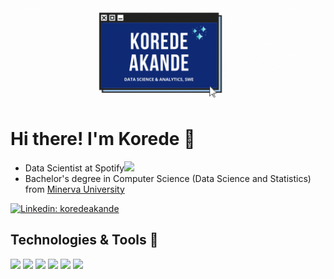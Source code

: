 <h1 align="center">
  <img src="https://raw.githubusercontent.com/KoredeAkande/KoredeAkande/master/name_tag_header.gif" alt="KoredeAkande" />
</h1>


# Hi there! I'm Korede 👋
- Data Scientist at Spotify<img src="https://media.giphy.com/media/cOfwtFobGCLJBU3DNn/giphy.gif" width="30">
- Bachelor's degree in Computer Science (Data Science and Statistics) from [Minerva University](https://www.minerva.edu/about/)

[![Linkedin: koredeakande](https://img.shields.io/badge/-koredeakande-blue?style=flat-square&logo=Linkedin&logoColor=white&link=https://www.linkedin.com/in/oluwakorede-akande/)](https://www.linkedin.com/in/oluwakorede-akande/)

## Technologies & Tools 🔧 
![](https://img.shields.io/badge/Code-Python-informational?style=flat&logo=python&logoColor=white&color=A48D0F)
![](https://img.shields.io/badge/Code-SQL-informational?style=flat&logo=mysql&logoColor=white&color=A48D0F)
![](https://img.shields.io/badge/Code-R-informational?style=flat&logo=R&logoColor=white&color=A48D0F)
![](https://img.shields.io/badge/Tool-Excel-informational?style=flat&logo=microsoft-excel&logoColor=white&color=A48D0F)
![](https://img.shields.io/badge/Tool-Google_Sheets-informational?style=flat&logo=google-sheets&logoColor=white&color=A48D0F)
![](https://img.shields.io/badge/Tool-Tableau-informational?style=flat&logo=tableau&logoColor=white&color=A48D0F)


<!--
**KoredeAkande/KoredeAkande** is a ✨ _special_ ✨ repository because its `README.md` (this file) appears on your GitHub profile.

Here are some ideas to get you started:

- 🔭 I’m currently working on ...
- 🌱 I’m currently learning ...
- 👯 I’m looking to collaborate on ...
- 🤔 I’m looking for help with ...
- 💬 Ask me about ...
- 📫 How to reach me: ...
- 😄 Pronouns: ...
- ⚡ Fun fact: ...

Resources (Massive shoutout to the creators of the following readmes:
- https://github.com/jh3y/jh3y
- https://github.com/Raymo111/Raymo111
- https://github.com/Thaiane/Thaiane
- https://github.com/MartinHeinz
-->
